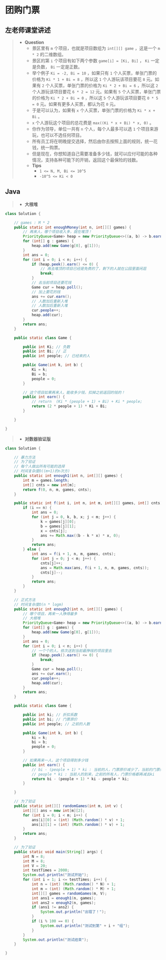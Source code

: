 # 团购门票

## 左老师课堂讲述

> - **Question**
>   - 景区里有 `m` 个项目，也就是项目数组为 `int[][] game` ，这是一个 `m * 2` 的二维数组。
>   - 景区的第 `i` 个项目有如下两个参数 `game[i] = [Ki, Bi]` ， `Ki` 一定是负数， `Bi` 一定是正数。
>   - 举个例子 `Ki = -2, Bi = 10` ，如果只有 `1` 个人买票，单张门票的价格为 `Ki * 1 + Bi = 8` ，所以这 `1` 个人游玩该项目要花 `8` 元。如果有 `2` 个人买票，单张门票的价格为 `Ki * 2 + Bi = 6` ，所以这 `2` 个人游玩该项目要花 `6 * 2 = 12` 元。如果有 `5` 个人买票，单张门票的价格为 `Ki * 2 + Bi = 0` ，所以这 `5` 个人游玩该项目要花 `0 * 5 = 0` 元。如果有更多人买票，都认为花 `0` 元。
>   - 于是可以认为，如果有 `x` 个人买票，单张门票的价格为 `Ki * x + Bi` 。
>   - `x` 个人游玩这个项目的总花费是 `max((Ki * x + Bi) * x, 0)` 。
>   - 你作为领导，单位一共有 `n` 个人，每个人最多可以选 `1` 个项目来游玩，也可以不选任何项目。
>   - 所有员工将在明晚提交选择，然后由你去按照上面的规则，统一花钱，统一购票。
>   - 但是现在，你想知道自己需要准备多少钱，就可以应付可能的各种情况，支持各种可能下的开销，返回这个最保险的钱数。
>   - **Tips**
>     - `1 <= N, M, Bi <= 10^5`
>     - `-10^5 <= Ki < 0`

## Java

> - **大根堆**

```java
class Solution {

    // games : M * 2
    public static int enoughMoney(int n, int[][] games) {
        // 再来人，哪个项目收入多，就在堆顶！
        PriorityQueue<Game> heap = new PriorityQueue<>((a, b) -> b.earn() - a.earn());
        for (int[] g : games) {
            heap.add(new Game(g[0], g[1]));
        }
        int ans = 0;
        for (int i = 0; i < n; i++) {
            if (heap.peek().earn() <= 0) {
                // 再去堆顶的项目已经是免费的了，剩下的人就在公园里面闲逛
                break;
            }
            // 去当前项目还要花钱
            Game cur = heap.poll();
            // 加上要花的钱
            ans += cur.earn();
            // 人数加后重新入堆
            // 人数加后重新入堆
            cur.people++;
            heap.add(cur);
        }
        return ans;
    }

    public static class Game {

        public int Ki; // 负数
        public int Bi; // 正
        public int people; // 已经来的人

        public Game(int k, int b) {
            Ki = k;
            Bi = b;
            people = 0;
        }

        // 这个项目如果再来人，能收多少钱，扣掉之前返回的钱的！
        public int earn() {
            // return  (Ki * (people + 1) + Bi) + Ki * people;
            return (2 * people + 1) * Ki + Bi;
        }

    }

}
```

> - **对数器验证版**

```java
class Solution {

    // 暴力方法
    // 为了验证
    // 每个人做出所有可能的选择
    // 时间复杂度O((m+1)的n次方)
    public static int enough1(int n, int[][] games) {
        int m = games.length;
        int[] cnts = new int[m];
        return f(0, n, m, games, cnts);
    }

    public static int f(int i, int n, int m, int[][] games, int[] cnts) {
        if (i == n) {
            int ans = 0;
            for (int j = 0, k, b, x; j < m; j++) {
                k = games[j][0];
                b = games[j][1];
                x = cnts[j];
                ans += Math.max((b - k * x) * x, 0);
            }
            return ans;
        } else {
            int ans = f(i + 1, n, m, games, cnts);
            for (int j = 0; j < m; j++) {
                cnts[j]++;
                ans = Math.max(ans, f(i + 1, n, m, games, cnts));
                cnts[j]--;
            }
            return ans;
        }
    }

    // 正式方法
    // 时间复杂度O(n * logm)
    public static int enough2(int n, int[][] games) {
        // 哪个项目，再来一人挣得最多
        // 大根堆
        PriorityQueue<Game> heap = new PriorityQueue<>((a, b) -> b.earn() - a.earn());
        for (int[] g : games) {
            heap.add(new Game(g[0], g[1]));
        }
        int ans = 0;
        for (int i = 0; i < n; i++) {
            // 一个个的人，依次送到当前最挣钱的项目里去
            if (heap.peek().earn() <= 0) {
                break;
            }
            Game cur = heap.poll();
            ans += cur.earn();
            cur.people++;
            heap.add(cur);
        }
        return ans;
    }

    public static class Game {

        public int ki; // 折扣系数
        public int bi; // 门票原价
        public int people; // 之前的人数

        public Game(int k, int b) {
            ki = k;
            bi = b;
            people = 0;
        }

        // 如果再来一人，这个项目得到多少钱
        public int earn() {
            // bi - (people + 1) * ki : 当前的人，门票原价减少了，当前的门票价格
            // people * ki : 当前人的到来，之前的所有人，门票价格都再减去ki
            return bi - (people + 1) * ki - people * ki;
        }

    }

    // 为了验证
    public static int[][] randomGames(int m, int v) {
        int[][] ans = new int[m][2];
        for (int i = 0; i < m; i++) {
            ans[i][0] = (int) (Math.random() * v) + 1;
            ans[i][1] = (int) (Math.random() * v) + 1;
        }
        return ans;
    }

    // 为了验证
    public static void main(String[] args) {
        int N = 8;
        int M = 8;
        int V = 20;
        int testTimes = 2000;
        System.out.println("测试开始");
        for (int i = 1; i <= testTimes; i++) {
            int n = (int) (Math.random() * N) + 1;
            int m = (int) (Math.random() * M) + 1;
            int[][] games = randomGames(m, V);
            int ans1 = enough1(n, games);
            int ans2 = enough2(n, games);
            if (ans1 != ans2) {
                System.out.println("出错了！");
            }
            if (i % 100 == 0) {
                System.out.println("测试到第" + i + "组");
            }
        }
        System.out.println("测试结束");
    }

}
```
